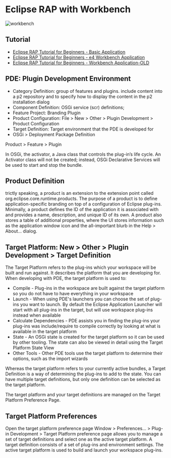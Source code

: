 # Eclipse RAP with Workbench
![workbench](https://s1.o7planning.com/en/10385/images/756956.png)

## Tutorial
- [Eclipse RAP Tutorial for Beginners - Basic Application ](https://o7planning.org/10121/eclipse-rap-tutorial-for-beginners-basic-application)
- [Eclipse RAP Tutorial for Beginners - e4 Workbench Application](https://o7planning.org/10183/eclipse-rap-tutorial-for-beginners-workbench-application)
- [Eclipse RAP Tutorial for Beginners - Workbench Application-OLD](https://o7planning.org/10385/eclipse-rap-tutorial-for-beginners-workbench-application)


## PDE: Plugin Development Environment
- Category Definition: group of features and plugins. include content into a p2 repository and to specify how to display the content in the p2 installation dialog
- Component Definition: OSGi service (scr) definitions;  
- Feature Project: Branding Plugin
- Product Configuration:  File > New > Other > Plugin Development > Product Configuration
- Target Definition: Target environment that the PDE is developed for
- OSGi > Deployment Package Definition

Product > Feature > Plugin

In OSGi, the activator, a Java class that controls the plug-in’s life cycle. An Activator class will not be created; instead, OSGi Declarative Services will be used to start and stop the bundle.

## Product Definition
trictly speaking, a product is an extension to the extension point called org.eclipse.core.runtime.products. The purpose of a product is to define application-specific branding on top of a configuration of Eclipse plug-ins. Minimally, a product defines the ID of the application it is associated with and provides a name, description, and unique ID of its own. A product also stores a table of additional properties, where the UI stores information such as the application window icon and the all-important blurb in the Help > About... dialog. 

## Target Platform: New > Other > Plugin Development > Target Definition
The Target Platform refers to the plug-ins which your workspace will be built and run against. It describes the platform that you are developing for. When developing with PDE, the target platform is used to:

- Compile - Plug-ins in the workspace are built against the target platform so you do not have to have everything in your workspace
- Launch - When using PDE's launchers you can choose the set of plug-ins you want to launch. By default the Eclipse Application Launcher will start with all plug-ins in the target, but will use workspace plug-ins instead when available
- Calculate Dependencies - PDE assists you in finding the plug-ins your plug-ins was include/require to compile correctly by looking at what is available in the target platform
- State - An OSGi state is created for the target platform so it can be used by other tooling. The state can also be viewed in detail using the Target Platform State View
- Other Tools - Other PDE tools use the target platform to determine their options, such as the import wizards

Whereas the target platform refers to your currently active bundles, a Target Definition is a way of determining the plug-ins to add to the state. You can have multiple target definitions, but only one definition can be selected as the target platform.

The target platform and your target definitions are managed on the Target Platform Preference Page. 

## Target Platform Preferences
Open the target platform preference page Window > Preferences... > Plug-in Development > Target Platform preference page allows you to manage a set of target definitions and select one as the active target platform. A target definition consists of a set of plug-ins and environment settings. The active target platform is used to build and launch your workspace plug-ins.

